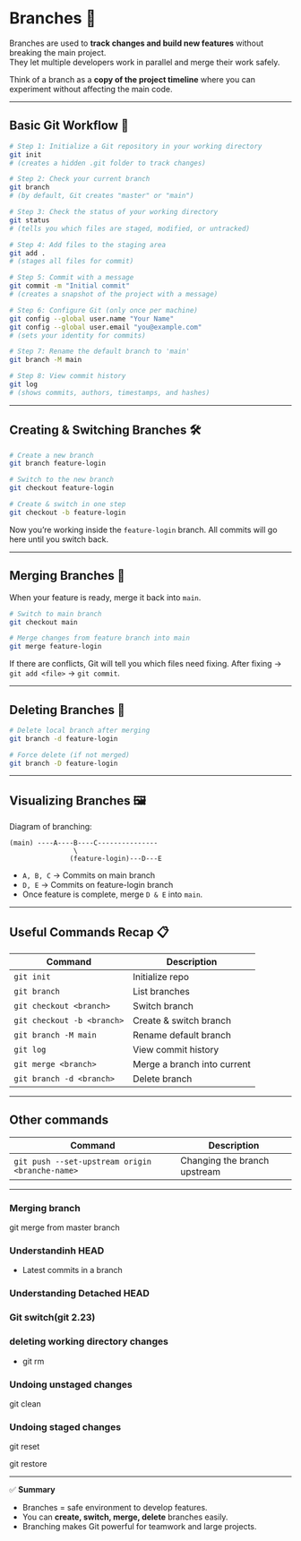 # Branches 🌿

Branches are used to **track changes and build new features** without breaking the main project.  
They let multiple developers work in parallel and merge their work safely.

Think of a branch as a **copy of the project timeline** where you can experiment without affecting the main code.

---

## Basic Git Workflow 🔄

```bash
# Step 1: Initialize a Git repository in your working directory
git init
# (creates a hidden .git folder to track changes)

# Step 2: Check your current branch
git branch
# (by default, Git creates "master" or "main")

# Step 3: Check the status of your working directory
git status
# (tells you which files are staged, modified, or untracked)

# Step 4: Add files to the staging area
git add .
# (stages all files for commit)

# Step 5: Commit with a message
git commit -m "Initial commit"
# (creates a snapshot of the project with a message)

# Step 6: Configure Git (only once per machine)
git config --global user.name "Your Name"
git config --global user.email "you@example.com"
# (sets your identity for commits)

# Step 7: Rename the default branch to 'main'
git branch -M main

# Step 8: View commit history
git log
# (shows commits, authors, timestamps, and hashes)
```

---

## Creating & Switching Branches 🛠️

```bash
# Create a new branch
git branch feature-login

# Switch to the new branch
git checkout feature-login

# Create & switch in one step
git checkout -b feature-login
```

Now you’re working inside the `feature-login` branch.
All commits will go here until you switch back.

---

## Merging Branches 🔀

When your feature is ready, merge it back into `main`.

```bash
# Switch to main branch
git checkout main

# Merge changes from feature branch into main
git merge feature-login
```

If there are conflicts, Git will tell you which files need fixing.
After fixing → `git add <file>` → `git commit`.

---

## Deleting Branches 🧹

```bash
# Delete local branch after merging
git branch -d feature-login

# Force delete (if not merged)
git branch -D feature-login
```

---

## Visualizing Branches 🖼️

Diagram of branching:

```
(main) ----A----B----C---------------
                \
               (feature-login)---D---E
```

- `A, B, C` → Commits on main branch
- `D, E` → Commits on feature-login branch
- Once feature is complete, merge `D & E` into `main`.

---

## Useful Commands Recap 📋

| Command                    | Description                 |
| -------------------------- | --------------------------- |
| `git init`                 | Initialize repo             |
| `git branch`               | List branches               |
| `git checkout <branch>`    | Switch branch               |
| `git checkout -b <branch>` | Create & switch branch      |
| `git branch -M main`       | Rename default branch       |
| `git log`                  | View commit history         |
| `git merge <branch>`       | Merge a branch into current |
| `git branch -d <branch>`   | Delete branch               |

---

## Other commands

| Command                                         | Description                  |
| ----------------------------------------------- | ---------------------------- |
| `git push --set-upstream origin <branche-name>` | Changing the branch upstream |

---

### Merging branch

git merge <branch-to-merge> from master branch

### Understandinh HEAD

- Latest commits in a branch

### Understanding Detached HEAD

### Git switch(git 2.23)

### deleting working directory changes

- git rm <file-name>

### Undoing unstaged changes

git clean

### Undoing staged changes

git reset <log>

git restore

---

✅ **Summary**

- Branches = safe environment to develop features.
- You can **create, switch, merge, delete** branches easily.
- Branching makes Git powerful for teamwork and large projects.
